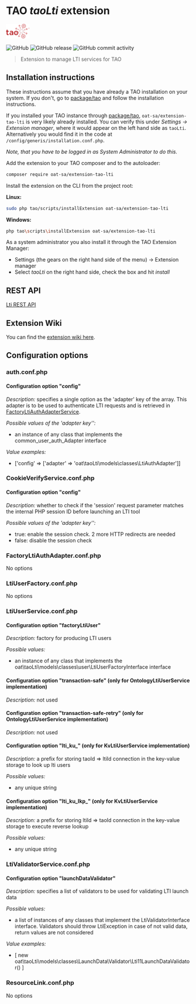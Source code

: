 # TAO _taoLti_ extension

![TAO Logo](https://github.com/oat-sa/taohub-developer-guide/raw/master/resources/tao-logo.png)

![GitHub](https://img.shields.io/github/license/oat-sa/extension-tao-lti.svg)
![GitHub release](https://img.shields.io/github/release/oat-sa/extension-tao-lti.svg)
![GitHub commit activity](https://img.shields.io/github/commit-activity/y/oat-sa/extension-tao-lti.svg)

> Extension to manage LTI services for TAO

## Installation instructions

These instructions assume that you have already a TAO installation on your system. If you don't, go to
[package/tao](https://github.com/oat-sa/package-tao) and follow the installation instructions.

If you installed your TAO instance through [package/tao](https://github.com/oat-sa/package-tao),
`oat-sa/extension-tao-lti` is very likely already installed. You can verify this under _Settings -> Extension
manager_, where it would appear on the left hand side as `taoLti`. Alternatively you would find it in
the code at `/config/generis/installation.conf.php`.

_Note, that you have to be logged in as System Administrator to do this._

Add the extension to your TAO composer and to the autoloader:
```bash
composer require oat-sa/extension-tao-lti
```

Install the extension on the CLI from the project root:

**Linux:**
```bash
sudo php tao/scripts/installExtension oat-sa/extension-tao-lti
```

**Windows:**
```bash
php tao\scripts\installExtension oat-sa/extension-tao-lti
```

As a system administrator you also install it through the TAO Extension Manager:
- Settings (the gears on the right hand side of the menu) -> Extension manager
- Select _taoLti_ on the right hand side, check the box and hit _install_

## REST API
[Lti REST API](https://openapi.taotesting.com/viewer/?url=https://raw.githubusercontent.com/oat-sa/extension-tao-lti/master/doc/rest.json)

<!-- Uncomment and describe if applicable
## LTI Endpoints
-->

## Extension Wiki
You can find the [extension wiki here](https://github.com/oat-sa/extension-tao-lti/wiki).

## Configuration options

### auth.conf.php

#### Configuration option "config"

*Description:* specifies a single option as the 'adapter' key of the array. This adapter is to be used to authenticate LTI requests and is retrieved in [FactoryLtiAuthAdapterService](taoLti/models/classes/FactoryLtiAuthAdapterService.php).

*Possible values of the 'adapter key'':* 
* an instance of any class that implements the common_user_auth_Adapter interface

*Value examples:* 
* \['config' => \['adapter' => 'oat\\taoLti\\models\\classes\\LtiAuthAdapter'\]\]


### CookieVerifyService.conf.php

#### Configuration option "config"

*Description:* whether to check if the 'session' request parameter matches the internal PHP session ID before launching an LTI tool

*Possible values of the 'adapter key'':* 
* true: enable the session check. 2 more HTTP redirects are needed
* false: disable the session check

### FactoryLtiAuthAdapter.conf.php
No options

### LtiUserFactory.conf.php
No options

### LtiUserService.conf.php

#### Configuration option "factoryLtiUser"

*Description:* factory for producing LTI users

*Possible values:* 
* an instance of any class that implements the oat\taoLti\models\classes\user\LtiUserFactoryInterface interface

#### Configuration option "transaction-safe" (only for OntologyLtiUserService implementation)

*Description:* not used

#### Configuration option "transaction-safe-retry" (only for OntologyLtiUserService implementation)

*Description:* not used

#### Configuration option "lti_ku_" (only for KvLtiUserService implementation)

*Description:* a prefix for storing taoId => ltiId connection in the key-value storage to look up lti users

*Possible values:* 
* any unique string

#### Configuration option "lti_ku_lkp_" (only for KvLtiUserService implementation)

*Description:* a prefix for storing ltiId => taoId connection in the key-value storage to execute reverse lookup

*Possible values:* 
* any unique string

### LtiValidatorService.conf.php

#### Configuration option "launchDataValidator"

*Description:* specifies a list of validators to be used for validating LTI launch data

*Possible values:* 
* a list of instances of any classes that implement the LtiValidatorInterface interface. Validators should throw LtiException in case of not valid data, return values are not considered

*Value examples:* 
* [ new oat\taoLti\models\classes\LaunchData\Validator\Lti11LaunchDataValidator() ]

### ResourceLink.conf.php
No options